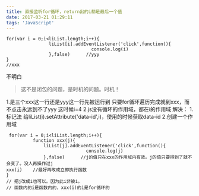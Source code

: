 ```yaml
---
title: 直接监听for循环，return出的i都是最后一个值
date: 2017-03-21 01:29:11
tags: 'JavaScript'
---
```

```
for(var i = 0;i<liList.length;i++){
                liList[i].addEventListener('click',function(){
                                console.log(i)
                },false)      //yyy
}
//xxx
```
不明白

> 这不是闭包的问题，是时机的问题。时机！

1.是三个xxx这一行还是yyy这一行先被运行到
    只要for循环遍历完成就到xxx，而不点击永远到不了yyy
    这时候i=4
 2.js没有循环的作用域，都在i的作用域
解决：
 1.标记法  给liList(i).setAttribute('data-id',i)，使用的时候获取data-id
 2.创建一个作用域
  ```
   for(var i = 0;i<liList.length;i++){
            function xxx(j){
                liList[j].addEventListener('click',function(){
                                console.log(j)
                },false)      //j的值只在xxx的作用域内有效。j的值只要得到了就不会变了。没人再操作过j
  xxx(i)    //最好再改成立即执行函数
}
// 把j改成i也可以。因为此i非彼i。 
// 函数内的i是函数内的，xxx(i)的i是for循环的
```